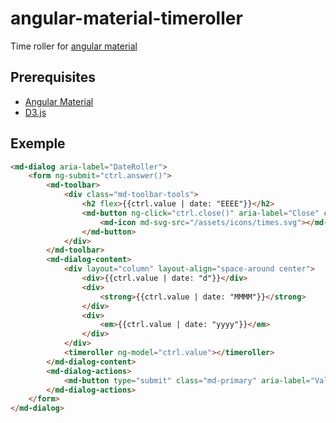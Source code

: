 # angular-material-timeroller
Time roller for [angular material](https://github.com/angular/bower-material)

## Prerequisites

  * [Angular Material](https://github.com/angular/bower-material)
  * [D3.js](https://github.com/mbostock-bower/d3-bower)

## Exemple

```html
<md-dialog aria-label="DateRoller">
    <form ng-submit="ctrl.answer()">
        <md-toolbar>
            <div class="md-toolbar-tools">
                <h2 flex>{{ctrl.value | date: "EEEE"}}</h2>
                <md-button ng-click="ctrl.close()" aria-label="Close" class="md-icon-button">
                    <md-icon md-svg-src="/assets/icons/times.svg"></md-icon>
                </md-button>
            </div>  
		</md-toolbar>
        <md-dialog-content>
            <div layout="column" layout-align="space-around center">
                <div>{{ctrl.value | date: "d"}}</div>
                <div>
                    <strong>{{ctrl.value | date: "MMMM"}}</strong>
                </div>
                <div>
                    <em>{{ctrl.value | date: "yyyy"}}</em>
                </div>
            </div>
            <timeroller ng-model="ctrl.value"></timeroller>
        </md-dialog-content>
        <md-dialog-actions>
            <md-button type="submit" class="md-primary" aria-label="Validate">Valider</md-button>
        </md-dialog-actions>
    </form>
</md-dialog>
```